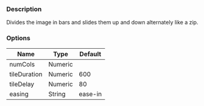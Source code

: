 ### Description
Divides the image in bars and slides them up and down alternately like a zip.

### Options
| Name | Type | Default |
|------|------|---------|
| numCols | Numeric |  |
| tileDuration | Numeric | 600 |
| tileDelay | Numeric | 80 |
| easing | String | ease-in |
